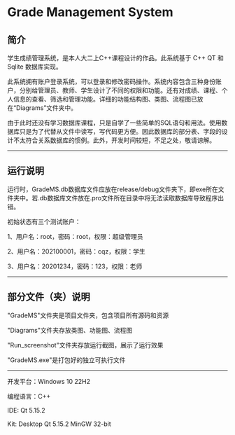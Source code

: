 # Grade Management System

## 简介

学生成绩管理系统，是本人大二上C++课程设计的作品。此系统基于 C++ QT 和 Sqlite 数据库实现。

此系统拥有账户登录系统，可以登录和修改密码操作。系统内容包含三种身份账户，分别给管理员、教师、学生设计了不同的权限和功能。还有对成绩、课程、个人信息的查看、筛选和管理功能。详细的功能结构图、类图、流程图已放在“Diagrams”文件夹中。

由于此时还没有学习数据库课程，只是自学了一些简单的SQL语句和用法。使用数据库只是为了代替从文件中读写，写代码更方便。因此数据库的部分表、字段的设计不太符合关系数据库的惯例。此外，开发时间较短，不足之处，敬请谅解。

---

## 运行说明

运行时，GradeMS.db数据库文件应放在release/debug文件夹下，即exe所在文件夹中。若.db数据库文件放在.pro文件所在目录中将无法读取数据库导致程序出错。

初始状态有三个测试账户：

1、用户名：root，密码：root，权限：超级管理员

2、用户名：202100001，密码：cqz，权限：学生

3、用户名：20201234，密码：123，权限：老师

--- 

## 部分文件（夹）说明

"GradeMS"文件夹是项目文件夹，包含项目所有源码和资源

"Diagrams"文件夹存放类图、功能图、流程图

"Run_screenshot"文件夹存放运行截图，展示了运行效果

"GradeMS.exe"是打包好的独立可执行文件

--- 

开发平台：Windows 10 22H2

编程语言：C++

IDE: Qt 5.15.2

Kit: Desktop Qt 5.15.2 MinGW 32-bit